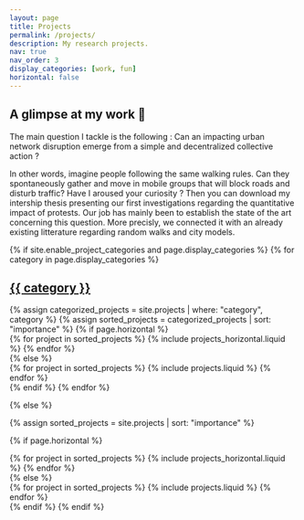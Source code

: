 ```yaml
---
layout: page
title: Projects
permalink: /projects/
description: My research projects.
nav: true
nav_order: 3
display_categories: [work, fun]
horizontal: false
---
```


## A glimpse at my work 📖

The main question I tackle is the following : Can an impacting urban network disruption emerge from a simple and decentralized collective action ?

In other words, imagine people following the same walking rules. Can they spontaneously gather and move in mobile groups that will block roads and disturb traffic?
Have I aroused your curiosity ? Then you can download my intership thesis presenting our first investigations regarding the quantitative impact of protests. Our job has mainly been to establish the state of the art concerning this question. More precisly, we connected it with an already existing litterature regarding random walks and city models.

<!-- pages/projects.md -->
<div class="projects">
{% if site.enable_project_categories and page.display_categories %}
  <!-- Display categorized projects -->
  {% for category in page.display_categories %}
  <a id="{{ category }}" href=".#{{ category }}">
    <h2 class="category">{{ category }}</h2>
  </a>
  {% assign categorized_projects = site.projects | where: "category", category %}
  {% assign sorted_projects = categorized_projects | sort: "importance" %}
  <!-- Generate cards for each project -->
  {% if page.horizontal %}
  <div class="container">
    <div class="row row-cols-2">
    {% for project in sorted_projects %}
      {% include projects_horizontal.liquid %}
    {% endfor %}
    </div>
  </div>
  {% else %}
  <div class="grid">
    {% for project in sorted_projects %}
      {% include projects.liquid %}
    {% endfor %}
  </div>
  {% endif %}
  {% endfor %}

{% else %}

<!-- Display projects without categories -->

{% assign sorted_projects = site.projects | sort: "importance" %}

  <!-- Generate cards for each project -->

{% if page.horizontal %}

  <div class="container">
    <div class="row row-cols-2">
    {% for project in sorted_projects %}
      {% include projects_horizontal.liquid %}
    {% endfor %}
    </div>
  </div>
  {% else %}
  <div class="grid">
    {% for project in sorted_projects %}
      {% include projects.liquid %}
    {% endfor %}
  </div>
  {% endif %}
{% endif %}
</div>
